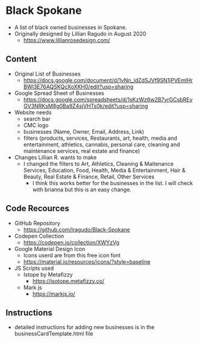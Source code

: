 # Black Spokane
* A list of black owned businesses in Spokane.
* Originally designed by Lillian Ragudo in August 2020
    * https://www.lillianrosedesign.com/ 

## Content
* Original List of Businesses 
    * https://docs.google.com/document/d/1vNn_ldZdSJVf9SN1jPVEmlHrBWl3E76AQSKQcXoXKH0/edit?usp=sharing
* Google Spread Sheet of Businesses
    * https://docs.google.com/spreadsheets/d/1sKzWz6w2B7yrGCsbREvGV3NRKsM8g0Ba9Z4sjVHTs0k/edit?usp=sharing
* Website needs
    * search bar
    * CMC logo
    * businesses (Name, Owner, Email, Address, Link)
    * filters (products, services, Restaurants, art, health, media and entertainment, athletics, cannabis, personal care, cleaning and maintenance services, real estate and finance)
* Changes Lillian R. wants to make
    * I changed the filters to Art, Athletics, Cleaning & Maitenance Services, Education, Food, Health, Media & Entertainment, Hair & Beauty, Real Estate & Finance, Retail, Other Services
        * I think this works better for the businesses in the list. I will check with brianna but this is an easy change.

## Code Recources
* GitHub Repository
    * https://github.com/lragudo/Black-Spokane 
* Codepen Collection
    * https://codepen.io/collection/XWYzVg
* Google Material Design Icon
    * Icons userd are from this free icon font
    * https://material.io/resources/icons/?style=baseline
* JS Scripts used
    * Istope by Metafizzy
        * https://isotope.metafizzy.co/
    * Mark js
        * https://markjs.io/

## Instructions
* detailed instructions for adding new businesses is in the businessCardTemplate.html file